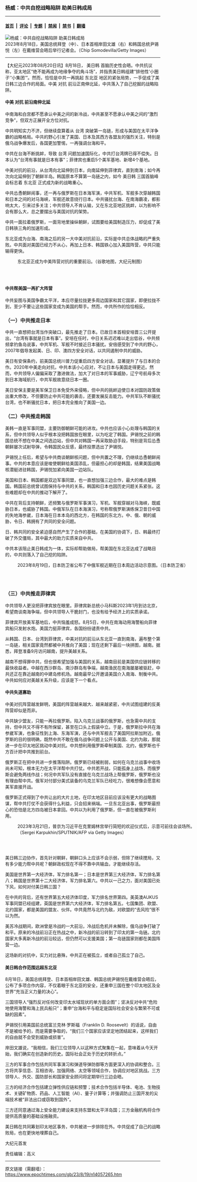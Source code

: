 ### 杨威：中共自挖战略陷阱 助美日韩成局

---

#### [首页](../../../..?n14057265) &nbsp;|&nbsp; [评论](../../../../../epoch-comment?n14057265) &nbsp;|&nbsp; [专题](../../../../../epoch-special?n14057265) &nbsp;|&nbsp; [禁闻](../../../../../epoch-news?n14057265) &nbsp;|&nbsp; [禁书](../../../../../books?n14057265) &nbsp;|&nbsp; [翻墙](https://github.com/gfw-breaker/nogfw/blob/master/README.md?n14057265)


<div><img alt="杨威：中共自挖战略陷阱 助美日韩成局" class="attachment-djy_600_400 size-djy_600_400 wp-post-image" src="https://i.epochtimes.com/assets/uploads/2023/08/id14057266-GettyImages-1623569666-600x400.jpg"/>
<div class="caption">
 2023年8月18日，美国总统拜登（中）、日本首相岸田文雄（右）和韩国总统尹锡悦（左）在戴维营会晤后举行记者会。（Chip Somodevilla/Getty Images）
</div></div><hr/><div class="post_content" id="artbody" itemprop="articleBody">
 <!-- article content begin -->
 <p>
  【大纪元2023年08月20日讯】8月18日，
  <ok href="https://www.epochtimes.com/gb/tag/%E7%BE%8E%E6%97%A5%E9%9F%A9.html">
   美日韩
  </ok>
  首脑历史性会晤。中共抗议称，亚太地区“绝不能再成为地缘争夺的角斗场”，并指责美日韩组建“排他性‘小圈子’‘小集团’”。然而，恰恰是中共一再挑起
  <ok href="https://www.epochtimes.com/gb/tag/%E4%B8%9C%E5%8C%97%E4%BA%9A.html">
   东北亚
  </ok>
  地区的紧张局势，一手促成了美日韩三边合作的局面。中美
  <ok href="https://www.epochtimes.com/gb/tag/%E5%AF%B9%E6%8A%97.html">
   对抗
  </ok>
  前沿正南伸北延，中共落入了自己挖掘的战略陷阱。
 </p>
 <h4>
  中美
  <ok href="https://www.epochtimes.com/gb/tag/%E5%AF%B9%E6%8A%97.html">
   对抗
  </ok>
  前沿南伸北延
 </h4>
 <p>
  中南海和白宫都不愿承认中美之间的新冷战，中共甚至不愿承认中美之间的“激烈竞争”，但双方正展开全方位对抗。
 </p>
 <p>
  中共明知实力不济，但继续盘算着从
  <ok href="https://www.epochtimes.com/gb/tag/%E5%8F%B0%E6%B9%BE.html">
   台湾
  </ok>
  突破第一岛链，形成与美国在太平洋争霸的战略格局。中共的野心引发了美国、日本及其西方各盟友的强烈关注，特别是俄乌战争爆发后，各国更加警惕，一再强调台海和平。
 </p>
 <p>
  中共在台海不断挑衅，导致
  <ok href="https://www.epochtimes.com/gb/tag/%E5%8F%B0%E6%B9%BE.html">
   台湾
  </ok>
  问题加速国际化，中共打台湾牌已得不偿失。日本认为“台湾有事就是日本有事”；菲律宾也重启5个美军基地、新增4个基地。
 </p>
 <p>
  中美对抗的前沿，从台湾向北延伸到日本，向南延伸到菲律宾，直到南海；如今再次向北延伸到了朝鲜半岛。韩国原本不算第一岛链之内，如今
  <ok href="https://www.epochtimes.com/gb/tag/%E7%BE%8E%E6%97%A5%E9%9F%A9.html">
   美日韩
  </ok>
  三国首脑峰会标志着
  <ok href="https://www.epochtimes.com/gb/tag/%E4%B8%9C%E5%8C%97%E4%BA%9A.html">
   东北亚
  </ok>
  正式成为新的战略重心。
 </p>
 <p>
  中共怂恿朝鲜闹事，还一再与俄罗斯在日本海军演，中共军机、军舰多次穿越韩国和日本之间的对马海峡，军舰还故意绕行日本。中共骚扰台海、在南海霸凌，都影响太大，引来过多关注；中共领导人不肯认输，又在东北亚地区挑衅，以为影响不会有那么大，总之要摆出与美国对抗的架势。
 </p>
 <p>
  中共一面拉着俄罗斯，一面背地里操纵朝鲜，试图要给美国制造压力，却促成了美日韩铁三角的加速形成。
 </p>
 <p>
  东北亚成为台海、南海之后的另一大中美对抗前沿，实际是中共总体战略的严重失败。中共面对美国已经力不从心，再加上日本、韩国铁心加入美国阵营，中共只能输得更快。
 </p>
 <figure aria-describedby="caption-attachment-14057267" class="wp-caption aligncenter" id="attachment_14057267" style="width: 600px">
  <ok href="https://i.epochtimes.com/assets/uploads/2023/08/id14057267-Northeast-Asia-map.jpg" target="_blank">
   <img alt="" class="size-large wp-image-14057267" src="https://i.epochtimes.com/assets/uploads/2023/08/id14057267-Northeast-Asia-map-600x413.jpg"/>
  </ok>
  <br/><figcaption class="wp-caption-text" id="caption-attachment-14057267">
   东北亚正成为中美阵营对抗的重要前沿。（谷歌地图，大纪元制图）
  </figcaption><br/>
 </figure><br/>
 <h4>
  中共帮美国一再扩大阵营
 </h4>
 <p>
  中共妄图与美国争霸太平洋，本应尽量拉拢更多周边国家和其它国家，即便拉拢不到，至少不要让这些国家变成为美国的帮手。然而，中共所作的恰恰相反。
 </p>
 <h3>
  （一）中共推走日本
 </h3>
 <p>
  中共一直想把台湾当作突破口，最先推走了日本。已故日本首相安培晋三公开提出，“台湾有事就是日本有事”。安培在任时，中日关系迟迟难以走出低谷，中共频频拿钓鱼岛说事，中共军机、军舰不时接近日本骚扰。安倍感受到了中共的野心，2007年倡导发起美、日、印、澳四方安全对话，以共同遏制中共的威胁。
 </p>
 <p>
  美日有安保条约，前美国总统川普力促重启四方安全对话，显著提升了与日本的合作。2020年中美走向对抗，中共本该小心应对，不让日本与美国走得更近。然而，中共领导人偏偏采取了激进做法，加大了对日本的军事威胁，辽宁号航母多次到日本海域航行，中共军舰故意绕日本一圈。
 </p>
 <p>
  美日安保主要是美军保卫日本免受外来侵略，但中共的挑衅迫使日本对国防政策做出重大修改，不但要防止中共可能的袭击，还要发展反击能力。中共军队不断骚扰台湾，也不断骚扰日本，把日本完全推向了美国一边。
 </p>
 <h3>
  （二）中共推走韩国
 </h3>
 <p>
  美韩一直是军事同盟，主要防御朝鲜可能的进攻。中共也应该小心处理与韩国的关系，但中共领导人似乎根本没把韩国放在眼里，以为吃定了韩国。尹锡悦之前的韩国总统不想在中美之间选边站，但中共对韩国一再采取胁迫手段，特别是背后怂恿朝鲜屡次试射导弹，令韩国民众反感，最终投票选出了尹锡悦。
 </p>
 <p>
  尹锡悦上任后，希望与中共商谈朝鲜核问题，但中共置之不理，仍继续怂恿朝鲜闹事。中共的本意应该是唆使朝鲜给美国添乱，但最担心的却是韩国，结果美国战略核潜艇进驻韩国，尹锡悦加紧向美国一边站队。
 </p>
 <p>
  美国和日本、韩国都是双边军事同盟，也一直想加强三边合作，最大的难点是韩国。韩国前总统曾试图保持与中共的关系，韩国和日本也因历史问题关系紧张。这些难题却在中共的推动下解开了。
 </p>
 <p>
  中共在背后支持朝鲜，还频繁与俄罗斯军事演习，军机、军舰穿越对马海峡，既威胁日本，也威胁了韩国。中俄军队在日本海演习，号称帮俄罗斯演练保卫昔日中国的失地海参崴，日本海在日本本岛的西北方，在韩国的东北方。中、俄、朝的威胁，令日、韩拥有了共同的安全问题。
 </p>
 <p>
  日、韩共同的安全紧迫感自然产生了合作的基础，在美国的协调下，日、韩最终打破了外交僵局，其中最大的助力实质来自中共。
 </p>
 <p>
  中共本该阻止美日韩成为一体，实际却帮助做局，帮美国在东北亚达成了战略目的，中共则落入了自己挖的陷阱。
 </p>
 <figure aria-describedby="caption-attachment-14057268" class="wp-caption aligncenter" id="attachment_14057268" style="width: 600px">
  <ok href="https://i.epochtimes.com/assets/uploads/2023/08/id14057268-CCPRussian-ships-near-Japan_20230819.jpg" target="_blank">
   <img alt="" class="size-large wp-image-14057268" src="https://i.epochtimes.com/assets/uploads/2023/08/id14057268-CCPRussian-ships-near-Japan_20230819-600x676.jpg"/>
  </ok>
  <br/><figcaption class="wp-caption-text" id="caption-attachment-14057268">
   2023年8月19日，日本防卫省公布了中俄军舰近期在日本周边活动示意图。（日本防卫省）
  </figcaption><br/>
 </figure><br/>
 <h3>
  （三）中共推走菲律宾
 </h3>
 <p>
  中共领导人更没把菲律宾放在眼里。菲律宾新总统小马科斯2023年1月到访北京，希望商谈南海争端，但中共领导人干脆封门，也没有给予经济上的实质承诺。
 </p>
 <p>
  菲律宾开放美军基地后，中共恼羞成怒。8月5日，中共在南海动用海警船向菲律宾船只发射水炮。美国力挺菲律宾，各国纷纷谴责中共。
 </p>
 <p>
  从韩国、日本、台湾到菲律宾，中美对抗的前沿从东北亚一直到南海，遍布整个第一岛链，相关国家竟然都被中共推向了美国；现在还剩下最后一块拼图，越南。据悉，拜登准备9月访问越南，提升美越关系。
 </p>
 <p>
  越南不想得罪中共，但也很希望加强与美国的关系，越南目前是美国供应链转移的最快收益者。中越在西沙群岛、南沙群岛有争端，越南渔民在南海屡屡被驱赶，中共还正在靠近越南的中建岛修机场。越南最早公开邀请美国介入南海、制衡中共。中共如何应对美越关系升级，应该是下一个看点。
 </p>
 <h4>
  中共失道寡助
 </h4>
 <p>
  中美对抗阵营越发鲜明，美国的阵营越来越大、越来越紧密，中共试图组建的反美阵营却似是而非。
 </p>
 <p>
  中共缺少盟友，只能一再拉俄罗斯。陷入乌克兰战事的俄罗斯，也急需中共的支持，但中共又不得不有所保留，甚至在口头上假装中立。于是，俄罗斯拉中共在海参崴军演，也象征性到上海、东海军演，还与中共军舰去了美国阿拉斯加附近。俄罗斯的目的很明确，既然中共不敢在俄乌战争问题上公开与美国、北约为敌，那就进一步在印太地区挑动中美对抗。中共想利用俄罗斯牵制美国、北约，俄罗斯也千方百计把中共推到前台。
 </p>
 <p>
  俄罗斯正在把中共进一步推落陷阱。俄罗斯已经被削弱，如何在乌克兰战事中收场尚未可知，根本无力在太平洋帮中共打仗。中共若开战，只能孤身上战场，而俄罗斯会避免两线作战；何况中共军队没有直接在乌克兰战场上帮俄罗斯，俄罗斯也没有理由帮中共。俄军对付部分美式装备的乌克兰军队已经吃力，很难想像会愿意和美军直接开战。
 </p>
 <p>
  俄罗斯正式得到了中共让出的大片土地，在印太地区目前应该没有更大的战略图谋，帮中共打仗不会获得什么利益，只会招来祸端。一旦东北亚出事，俄罗斯最担心的恐怕是北方四岛被日本拿回。中共以为利用了俄罗斯，但一直在被俄罗斯利用。
 </p>
 <figure aria-describedby="caption-attachment-13955569" class="wp-caption aligncenter" id="attachment_13955569" style="width: 600px">
  <ok href="https://i.epochtimes.com/assets/uploads/2023/03/id13955569-GettyImages-1248943781.jpg" target="_blank">
   <img alt="" class="size-large wp-image-13955569" src="https://i.epochtimes.com/assets/uploads/2023/03/id13955569-GettyImages-1248943781-600x400.jpg"/>
  </ok>
  <br/><figcaption class="wp-caption-text" id="caption-attachment-13955569">
   2023年3月21日，普京为习近平在克里姆林宫举行简短的欢迎仪式后，示意可前往会谈场所。（Sergei Karpukhin/SPUTNIK/AFP via Getty Images）
  </figcaption><br/>
 </figure><br/>
 <p>
  美日韩三边协作，首先针对朝鲜，朝鲜口头上应该不会示弱，但除了继续搅局，又有多少能力帮中共呢？朝鲜政权现在不得不靠中共输血，才能继续存活。
 </p>
 <p>
  美国是世界第一大经济体，军力排名第一；日本是世界第三大经济体，军力排名第八；韩国是世界第十二大经济体，军力排名第六。中共以一己之力，面对美国已处下风，如何对付美日韩三国？
 </p>
 <p>
  在中共的背后，还有世界第五大经济体印度，军力排名世界第四。美英澳AUKUS军事同盟已经组建，英国是世界第六大经济体，军力排名第五。七国集团、欧盟、北约国家，都是美国的盟友、伙伴。中共竟然与北约为敌，对欧盟的“去风险”很不以为然。
 </p>
 <p>
  美苏冷战期间，欧洲曾是冷战的一大前沿，冷战后危机并未解除，俄乌战争打破了和平。原来的冷战前沿正在热战之中，新冷战的前沿转到了印太的第一岛链。北约国家大多离新冷战的前沿较远，但仍然可以支援美国；第一岛链国家则都在美国阵营一边。
 </p>
 <p>
  这场新的对抗中，实力对比悬殊，中共正在被孤立，或者自己孤立了自己。
 </p>
 <h4>
  美日韩合作范围远超东北亚
 </h4>
 <p>
  8月18日，美国总统拜登、日本首相岸田文雄、韩国总统尹锡悦在戴维营会晤后，公布了多项合作内容，不仅着眼于东北亚的安全，还重申三国在整个印太地区及全世界“充当正义力量的决心”。
 </p>
 <p>
  三国领导人“强烈反对任何改变印太水域现状的单方面企图”；坚决反对中共“危险地使用海警和海上民兵船只”；重申“台海和平与稳定是国际社会安全与繁荣不可或缺的因素”。
 </p>
 <p>
  尹锡悦引用美国前总统富兰克林‧罗斯福（Franklin D. Roosevelt）的话说，自由不是被给予的，而是需要争取的，“我们三个国家应该坚定地团结起来，这样我们的自由就不会受到威胁或损害”。
 </p>
 <p>
  岸田文雄说，“我相信，我们三位领导人以这种方式聚集在一起，意味着从今天开始，我们确实在创造新的历史。国际社会正处于历史的转折点。”
 </p>
 <p>
  三方的军事合作包括共同军事演习和弹道导弹防御等方面更深入的协调和整合。三方将共享信息、互相咨询，加强网络、太空等领域合作，协调应对地区挑战。三方领导人、外交、国防部长和国家安全顾问将定期举行三边会晤。
 </p>
 <p>
  三方的经济合作包括建立弹性供应链和预警；技术合作包括半导体、电池、生物技术、关键矿物质、药品、人工智能（AI）、量子计算等；并强调防止三国开发的尖端技术被“非法出口或窃取到国外”。
 </p>
 <p>
  三方还同意通过海上安全能力建设来支持东盟和太平洋岛国；三方金融机构将合作提供高质量的基础设施融资。
 </p>
 <p>
  美日韩在共同筹划印太地区事务，中共被进一步排除在外。中共促成了自己的战略败局，也在更快地埋葬自己。
 </p>
 <p>
  大纪元首发
 </p>
 <p>
  责任编辑：高义
 </p>
 <!-- article content end -->
 <div id="below_article_ad">
 </div>
</div>


---

原文链接（需翻墙）：https://www.epochtimes.com/gb/23/8/19/n14057265.htm
